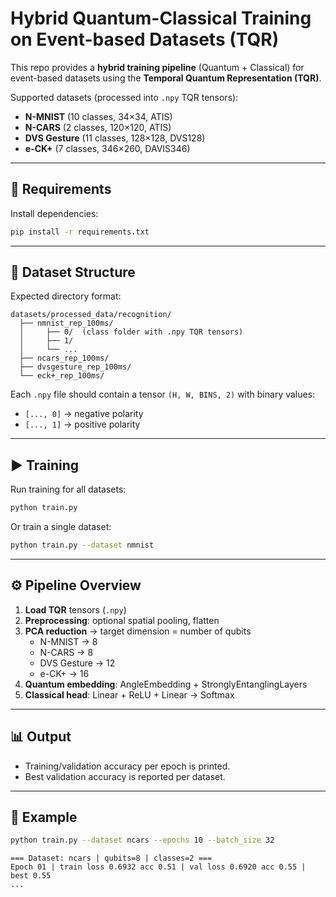 # Hybrid Quantum-Classical Training on Event-based Datasets (TQR)

This repo provides a **hybrid training pipeline** (Quantum + Classical) for event-based datasets using the **Temporal Quantum Representation (TQR)**.

Supported datasets (processed into `.npy` TQR tensors):
- **N-MNIST** (10 classes, 34×34, ATIS)
- **N-CARS** (2 classes, 120×120, ATIS)
- **DVS Gesture** (11 classes, 128×128, DVS128)
- **e-CK+** (7 classes, 346×260, DAVIS346)

---

## 🔧 Requirements
Install dependencies:
```bash
pip install -r requirements.txt
```

---

## 📂 Dataset Structure
Expected directory format:
```
datasets/processed_data/recognition/
  ├── nmnist_rep_100ms/
  │     ├── 0/  (class folder with .npy TQR tensors)
  │     ├── 1/
  │     └── ...
  ├── ncars_rep_100ms/
  ├── dvsgesture_rep_100ms/
  └── eck+_rep_100ms/
```

Each `.npy` file should contain a tensor `(H, W, BINS, 2)` with binary values:
- `[..., 0]` → negative polarity
- `[..., 1]` → positive polarity

---

## ▶️ Training
Run training for all datasets:
```bash
python train.py
```

Or train a single dataset:
```bash
python train.py --dataset nmnist
```

---

## ⚙️ Pipeline Overview
1. **Load TQR** tensors (`.npy`)
2. **Preprocessing**: optional spatial pooling, flatten
3. **PCA reduction** → target dimension = number of qubits  
   - N-MNIST → 8  
   - N-CARS → 8  
   - DVS Gesture → 12  
   - e-CK+ → 16  
4. **Quantum embedding**: AngleEmbedding + StronglyEntanglingLayers
5. **Classical head**: Linear + ReLU + Linear → Softmax

---

## 📊 Output
- Training/validation accuracy per epoch is printed.
- Best validation accuracy is reported per dataset.

---

## 🧪 Example
```bash
python train.py --dataset ncars --epochs 10 --batch_size 32
```
```
=== Dataset: ncars | qubits=8 | classes=2 ===
Epoch 01 | train loss 0.6932 acc 0.51 | val loss 0.6920 acc 0.55 | best 0.55
...
```
